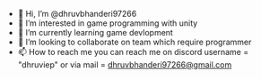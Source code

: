 - 👋 Hi, I’m @dhruvbhanderi97266
- 👀 I’m interested in game programming with unity
- 🌱 I’m currently learning game devlopment
- 💞️ I’m looking to collaborate on team which require programmer
- 📫 How to reach me you can reach me on discord username = "dhruviep" or via mail = dhruvbhanderi97266@gmail.com

<!---
dhruvbhanderi97266/dhruvbhanderi97266 is a ✨ special ✨ repository because its `README.md` (this file) appears on your GitHub profile.
You can click the Preview link to take a look at your changes.
--->
